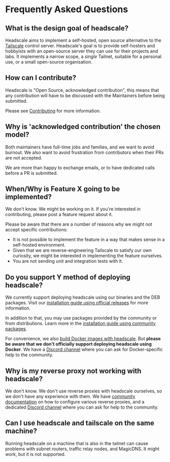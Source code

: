 # Frequently Asked Questions

## What is the design goal of headscale?

Headscale aims to implement a self-hosted, open source alternative to the [Tailscale](https://tailscale.com/)
control server.
Headscale's goal is to provide self-hosters and hobbyists with an open-source
server they can use for their projects and labs.
It implements a narrow scope, a _single_ Tailnet, suitable for a personal use, or a small
open-source organisation.

## How can I contribute?

Headscale is "Open Source, acknowledged contribution", this means that any
contribution will have to be discussed with the Maintainers before being submitted.

Please see [Contributing](contributing.md) for more information.

## Why is 'acknowledged contribution' the chosen model?

Both maintainers have full-time jobs and families, and we want to avoid burnout. We also want to avoid frustration from contributors when their PRs are not accepted.

We are more than happy to exchange emails, or to have dedicated calls before a PR is submitted.

## When/Why is Feature X going to be implemented?

We don't know. We might be working on it. If you're interested in contributing, please post a feature request about it.

Please be aware that there are a number of reasons why we might not accept specific contributions:

- It is not possible to implement the feature in a way that makes sense in a self-hosted environment.
- Given that we are reverse-engineering Tailscale to satisfy our own curiosity, we might be interested in implementing the feature ourselves.
- You are not sending unit and integration tests with it.

## Do you support Y method of deploying headscale?

We currently support deploying headscale using our binaries and the DEB packages. Visit our [installation guide using
official releases](../setup/install/official.md) for more information.

In addition to that, you may use packages provided by the community or from distributions. Learn more in the
[installation guide using community packages](../setup/install/community.md).

For convenience, we also [build Docker images with headscale](../setup/install/container.md). But **please be aware that
we don't officially support deploying headscale using Docker**. We have a [Discord
channel](https://discord.com/channels/896711691637780480/1070619770942148618) where you can ask for Docker-specific help
to the community.

## Why is my reverse proxy not working with headscale?

We don't know. We don't use reverse proxies with headscale ourselves, so we don't have any experience with them. We have [community documentation](../ref/integration/reverse-proxy.md) on how to configure various reverse proxies, and a dedicated [Discord channel](https://discord.com/channels/896711691637780480/1070619818346164324) where you can ask for help to the community.

## Can I use headscale and tailscale on the same machine?

Running headscale on a machine that is also in the tailnet can cause problems with subnet routers, traffic relay nodes, and MagicDNS. It might work, but it is not supported.
